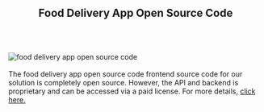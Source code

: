 <h2 style="text-align:center">Food Delivery App Open Source Code</h2><br/><br/>

![food delivery app open source code](https://admin.ninjascode.com/wp-content/uploads/2025/repoImages/Raymond/2.webp) <br/><br/>The food delivery app open source code frontend source code for our solution is completely open source. However, the API and backend is proprietary and can be accessed via a paid license. For more details, <a href="https://enatega.com/?utm_source=github&utm_medium=repo&utm_campaign=raymond-food-delivery-app-open-source-code" target="_blank">click here.</a>
